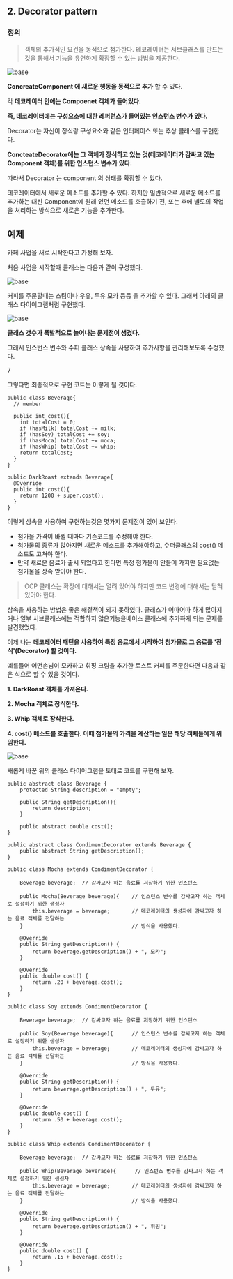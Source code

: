 ## 2. Decorator pattern

### 정의

> 객체의 추가적인 요건을 동적으로 첨가한다.
> 테코레이터는 서브클래스를 만드는 것을 통해서 기능을 유연하게 확장할 수 있는 방법을 제공한다.

![base](/src/main/md/decorator/img/deco1.PNG)

__ConcreateComponent 에 새로운 행동을 동적으로 추가__ 할 수 있다.


각 __데코레이터 안에는 Compoenet 객체가 들어있다.__

__즉, 데코레이터에는 구성요소에 대한 레퍼런스가 들어있는 인스턴스 변수가 있다.__

Decorator는 자신이 장식랑 구성요소와 같은 인터페이스 또는 추상 클래스를 구현한다.

__ConcteateDecorator에는 그 객체가 장식하고 있는 것(데코레이터가 감싸고 있는 Component 객체)를 위한 인스턴스 변수가 있다.__

따라서 Decorator 는 component 의 상태를 확장할 수 있다.

테코레이터에서 새로운 메소드를 추가할 수 있다. 하지만 일반적으로 새로운 메소드를 추가하는 대신 Component에 원래 있던 메소드를 호출하기 전, 또는 후에 별도의 작업을 처리하는 방식으로 새로운 기능을 추가한다.

## 예제

카페 사업을 새로 시작한다고 가정해 보자.

처음 사업을 시작할때 클래스는 다음과 같이 구성했다.

![base](/src/main/md/decorator/img/deco2.PNG)

커피를 주문할때는 스팀이나 우유, 두유 모카 등등 을 추가할 수 있다. 그래서 아래의 클래스 다이어그램처럼 구현했다.

![base](/src/main/md/decorator/img/deco3.PNG)

__클래스 갯수가 폭발적으로 늘어나는 문제점이 생겼다.__

그래서 인스턴스 변수와 수퍼 클래스 상속을 사용하여 추가사항을 관리해보도록 수정했다.

7

그렇다면 최종적으로 구현 코트는 이렇게 될 것이다.

~~~
public class Beverage{
  // member
  
  public int cost(){
    int totalCost = 0;
    if (hasMilk) totalCost += milk;
    if (hasSoy) totalCost += soy;
    if (hasMoca) totalCost += moca;
    if (hasWhip) totalCost += whip;
    return totalCost;
  }
}

public DarkRoast extands Beverage{
  @Override
  public int cost(){
    return 1200 + super.cost();
  }
}
~~~

이렇게 상속을 사용하여 구현하는것은 몇가지 문제점이 있어 보인다.

* 첨가물 가격이 바뀔 때마다 기존코드를 수정해야 한다.
* 첨가물의 종류가 많아지면 새로운 메소드를 추가해야하고, 수퍼클래스의 cost() 메소드도 고쳐야 한다.
* 만약 새로운 음료가 출시 되었다고 한다면 특정 첨가물이 안들어 가지만 필요없는 첨가물을 상속 받아야 한다.

> OCP 
> 클래스는 확장에 대해서는 열려 있어야 하지만 코드 변경에 대해서는 닫혀 있어야 한다.

상속을 사용하는 방법은 좋은 해결책이 되지 못하였다. 클래스가 어마어마 하게 많아지거나 일부 서브클래스에는 적합하지 않은기능을베이스 클래스에 추가하게 되는 문제를 발견했었다.

이제 나는 __데코레이터 패턴을 사용하여 특정 음료에서 시작하여 첨가물로 그 음료를 '장식'(Decorator) 할 것이다.__

예를들어 어떤손님이 모카하고 휘핑 크림을 추가한 로스트 커피를 주문한다면 다음과 같은 식으로 할 수 있을 것이다.

__1. DarkRoast 객체를 가져온다.__

__2. Mocha 객체로 장식한다.__

__3. Whip 객체로 장식한다.__

__4. cost() 메소드를 호출한다. 이떄 첨가물의 가격을 계산하는 일은 해당 객체들에게 위임한다.__

![base](/src/main/md/decorator/img/deco5.PNG)

새롭게 바꾼 위의 클래스 다이어그램을 토대로 코드를 구현해 보자.

~~~
public abstract class Beverage {
    protected String description = "empty";

    public String getDescription(){
        return description;
    }

    public abstract double cost();
}
~~~

~~~
public abstract class CondimentDecorator extends Beverage {
    public abstract String getDescription();
}
~~~

~~~
public class Mocha extends CondimentDecorator {

    Beverage beverage;  // 감싸고자 하는 음료를 저장하기 위한 인스턴스

    public Mocha(Beverage beverage){    // 인스턴스 변수를 감싸고자 하는 객체로 설정하기 위한 생성자
        this.beverage = beverage;       // 데코레이터의 생성자에 감싸고자 하는 음료 객체를 전달하는
    }                                   // 방식을 사용했다.

    @Override
    public String getDescription() {
        return beverage.getDescription() + ", 모카";
    }

    @Override
    public double cost() {
        return .20 + beverage.cost();
    }
}
~~~

~~~
public class Soy extends CondimentDecorator {

    Beverage beverage;  // 감싸고자 하는 음료를 저장하기 위한 인스턴스

    public Soy(Beverage beverage){      // 인스턴스 변수를 감싸고자 하는 객체로 설정하기 위한 생성자
        this.beverage = beverage;       // 데코레이터의 생성자에 감싸고자 하는 음료 객체를 전달하는
    }                                   // 방식을 사용했다.

    @Override
    public String getDescription() {
        return beverage.getDescription() + ", 두유";
    }

    @Override
    public double cost() {
        return .50 + beverage.cost();
    }
}
~~~

~~~
public class Whip extends CondimentDecorator {

    Beverage beverage;  // 감싸고자 하는 음료를 저장하기 위한 인스턴스

    public Whip(Beverage beverage){      // 인스턴스 변수를 감싸고자 하는 객체로 설정하기 위한 생성자
        this.beverage = beverage;       // 데코레이터의 생성자에 감싸고자 하는 음료 객체를 전달하는
    }                                   // 방식을 사용했다.

    @Override
    public String getDescription() {
        return beverage.getDescription() + ", 휘핑";
    }

    @Override
    public double cost() {
        return .15 + beverage.cost();
    }
}
~~~

~~~

~~~
